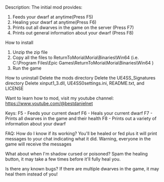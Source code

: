 Description:The initial mod provides:1. Feeds your dwarf at anytime(Press F5)2. Healing your dwarf at anytime(Press F6)3. Prints out all dwarves in the game on the server (Press F7)4. Prints out general information about your dwarf (Press F8)How to install1. Unzip the zip file2. Copy all the files to ReturnToMoria\Moria\Binaries\Win64 (i.e. C:\Program Files\Epic Games\ReturnToMoria\Moria\Binaries\Win64 )3. Run the gameHow to uninstallDelete the mods directoryDelete the UE4SS_Signatures directoryDelete xinput1_3.dll, UE4SS0settings.ini, README.txt, and LICENSEWant to learn how to mod, visit my youtube channel:https://www.youtube.com/@bestdanielnetKeys:F5 - Feeds your current dwarfF6 - Heals your current dwarfF7 - Prints all dwarves in the game and their healthF8 - Prints out a variety of information about your dwarfFAQ:How do I know if its working?You'll be healed or fed plus it will print messages to your chat indicating what it did.  Warning, everyone in the game will receive the messagesWhat about when I'm shadow cursed or poisoned?Spam the healing button, it may take a few times before it'll fully heal you.Is there any known bugs?If there are multiple dwarves in the game, it may heal them instead of you!